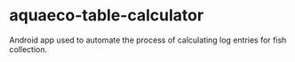 # aquaeco-table-calculator
Android app used to automate the process of calculating log entries for fish collection.
